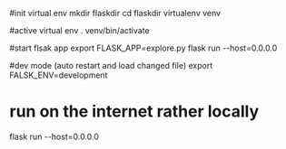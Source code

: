 #init virtual env
mkdir flaskdir
cd flaskdir
virtualenv venv

#active virtual env
. venv/bin/activate

#start flsak app
export FLASK_APP=explore.py
flask run --host=0.0.0.0

#dev mode (auto restart and load changed file)
export FALSK_ENV=development


# run on the internet rather locally
flask run --host=0.0.0.0

